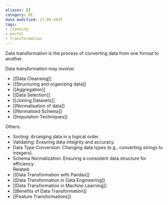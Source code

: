 ```yaml
---
aliases: []
category: DE
date modified: 27-09-2025
tags:
- cleaning
- portal
- transformation
---
```

Data transformation is the process of converting data from one format to another. 

Data transformation may involve:  
- [[Data Cleansing]]
- [[Structuring and organizing data]]
- [[Aggregation]]
- [[Data Selection]]
- [[Joining Datasets]]
- [[Normalisation of data]]
- [[Normalised Schema]]
- [[Imputation Techniques]]

Others:
- Sorting: Arranging data in a logical order.  
- Validating: Ensuring data integrity and accuracy.  
- Data Type Conversion: Changing data types (e.g., converting strings to integers).  
- Schema Normalization: Ensuring a consistent data structure for efficiency.  
Related:
- [[Data Transformation with Pandas]]  
- [[Data Transformation in Data Engineering]]
- [[Data Transformation in Machine Learning]]
- [[Benefits of Data Transformation]]
- [[Feature Transformations]]